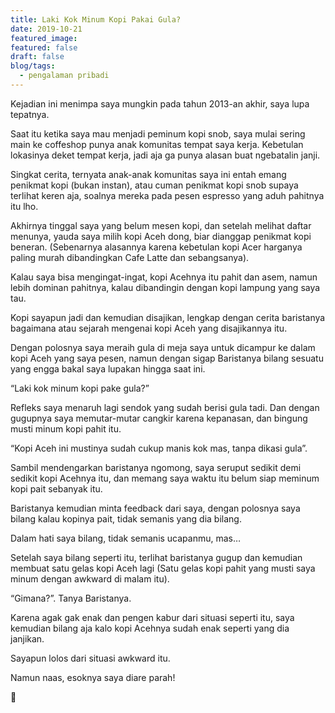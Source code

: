 ```yaml
---
title: Laki Kok Minum Kopi Pakai Gula?
date: 2019-10-21
featured_image: 
featured: false
draft: false
blog/tags:
  - pengalaman pribadi
---
```

Kejadian ini menimpa saya mungkin pada tahun 2013-an akhir, saya lupa tepatnya.

Saat itu ketika saya mau menjadi peminum kopi snob, saya mulai sering main ke coffeshop punya anak komunitas tempat saya kerja. Kebetulan lokasinya deket tempat kerja, jadi aja ga punya alasan buat ngebatalin janji.

Singkat cerita, ternyata anak-anak komunitas saya ini entah emang penikmat kopi (bukan instan), atau cuman penikmat kopi snob supaya terlihat keren aja, soalnya mereka pada pesen espresso yang aduh pahitnya itu lho.

Akhirnya tinggal saya yang belum mesen kopi, dan setelah melihat daftar menunya, yauda saya milih kopi Aceh dong, biar dianggap penikmat kopi beneran. (Sebenarnya alasannya karena kebetulan kopi Acer harganya paling murah dibandingkan Cafe Latte dan sebangsanya).

Kalau saya bisa mengingat-ingat, kopi Acehnya itu pahit dan asem, namun lebih dominan pahitnya, kalau dibandingin dengan kopi lampung yang saya tau.

Kopi sayapun jadi dan kemudian disajikan, lengkap dengan cerita baristanya bagaimana atau sejarah mengenai kopi Aceh yang disajikannya itu.

Dengan polosnya saya meraih gula di meja saya untuk dicampur ke dalam kopi Aceh yang saya pesen, namun dengan sigap Baristanya bilang sesuatu yang engga bakal saya lupakan hingga saat ini.

“Laki kok minum kopi pake gula?”

Refleks saya menaruh lagi sendok yang sudah berisi gula tadi. Dan dengan gugupnya saya memutar-mutar cangkir karena kepanasan, dan bingung musti minum kopi pahit itu.  

“Kopi Aceh ini mustinya sudah cukup manis kok mas, tanpa dikasi gula”.

Sambil mendengarkan baristanya ngomong, saya seruput sedikit demi sedikit kopi Acehnya itu, dan memang saya waktu itu belum siap meminum kopi pait sebanyak itu.

Baristanya kemudian minta feedback dari saya, dengan polosnya saya bilang kalau kopinya pait, tidak semanis yang dia bilang.

Dalam hati saya bilang, tidak semanis ucapanmu, mas…

Setelah saya bilang seperti itu, terlihat baristanya gugup dan kemudian membuat satu gelas kopi Aceh lagi (Satu gelas kopi pahit yang musti saya minum dengan awkward di malam itu).

“Gimana?”. Tanya Baristanya.

Karena agak gak enak dan pengen kabur dari situasi seperti itu, saya kemudian bilang aja kalo kopi Acehnya sudah enak seperti yang dia janjikan.

Sayapun lolos dari situasi awkward itu.

Namun naas, esoknya saya diare parah!

🤢